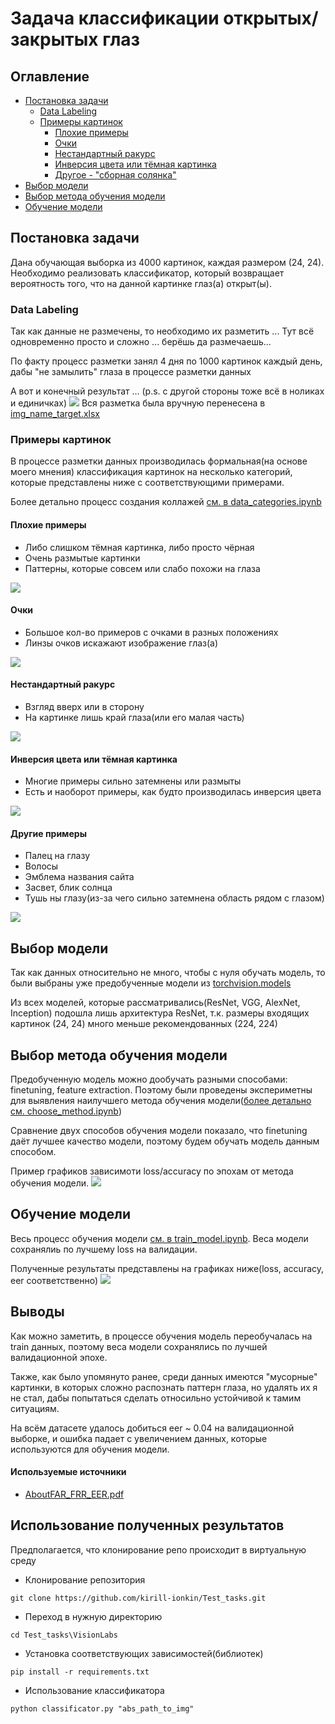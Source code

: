 # Задача классификации открытых/закрытых глаз


## Оглавление
- [Постановка задачи](#Постановка-задачи)
  - [Data Labeling](#Data-Labeling)
  - [Примеры картинок](#Примеры-картинок)
    - [Плохие примеры](#Плохие-примеры)
    - [Очки](#Очки)
    - [Нестандартный ракурс](#Нестандартный-ракурс)
    - [Инверсия цвета или тёмная картинка](#Инверсия-цвета-или-тёмная-картинка)
    - [Другое - "сборная солянка"](#Другие-примеры)
- [Выбор модели](#Выбор-модели)
- [Выбор метода обучения модели](#Выбор-метода-обучения-модели)
- [Обучение модели](#Обучение-модели)


## Постановка задачи
Дана обучающая выборка из 4000 картинок, каждая размером (24, 24).
Необходимо реализовать классификатор, который возвращает вероятность того,
что на данной картинке глаз(а) открыт(ы).

### Data Labeling
Так как данные не размечены, то необходимо их разметить ...
Тут всё одновременно просто и сложно ... берёшь да размечаешь...

По факту процесс разметки занял 4 дня по 1000 картинок каждый день, дабы "не замылить"
глаза в процессе разметки данных

А вот и конечный результат ... (p.s. c другой стороны тоже всё в ноликах и единичках)
![](for_readme/data_labeling.jpg)
Вся разметка была вручную перенесена в [img_name_target.xlsx](img_name_target.xlsx)

### Примеры картинок
В процессе разметки данных производилась формальная(на основе моего мнения) классификация
картинок на несколько категорий, которые представлены ниже с соответствующими примерами.

Более детально процесс создания коллажей [см. в data_categories.ipynb](for_readme/data_categories.ipynb)
#### Плохие примеры
- Либо слишком тёмная картинка, либо просто чёрная
- Очень размытые картинки
- Паттерны, которые совсем или слабо похожи на глаза

![](for_readme/bad_examples.png)

#### Очки
- Большое кол-во примеров с очками в разных положениях
- Линзы очков искажают изображение глаз(а)

![](for_readme/glasses_examples.png)

#### Нестандартный ракурс
- Взгляд вверх или в сторону 
- На картинке лишь край глаза(или его малая часть)

![](for_readme/position_examples.png)

#### Инверсия цвета или тёмная картинка
- Многие примеры сильно затемнены или размыты
- Есть и наоборот примеры, как будто производилась инверсия цвета

![](for_readme/color_examples.png)

#### Другие примеры
- Палец на глазу
- Волосы
- Эмблема названия сайта
- Засвет, блик солнца 
- Тушь ны глазу(из-за чего сильно затемнена область рядом с глазом) 

![](for_readme/other_examples.png)



## Выбор модели
Так как данных относительно не много, чтобы с нуля обучать модель,
то были выбраны уже предобученные модели из [torchvision.models](https://pytorch.org/vision/stable/models.html)

Из всех моделей, которые рассматривались(ResNet, VGG, AlexNet, Inception)
подошла лишь архитектура ResNet, т.к. размеры входящих картинок (24, 24)
много меньше рекомендованных (224, 224)


## Выбор метода обучения модели
Предобученную модель можно дообучать разными способами: 
finetuning, feature extraction. 
Поэтому были проведены экспериметны для выявления наилучшего
метода обучения модели([более детально см. choose_method.ipynb](choose_method.ipynb))

Сравнение двух способов обучения модели показало, что finetuning 
даёт лучшее качество модели, поэтому будем обучать модель
данным способом.

Пример графиков зависимоти loss/accuracy по эпохам от метода обучения модели.
![](plots_checkpoints/comparison_two_methods.png)


## Обучение модели
Весь процесс обучения модели [см. в train_model.ipynb](train_model.ipynb).
Веса модели сохранялиь по лучшему loss на валидации.

Полученные результаты представлены на графиках ниже(loss, accuracy, eer соответственно)
![](plots_checkpoints/train_val_loss_metrics_history.png)


## Выводы
Как можно заметить, в процессе обучения модель переобучалась на train данных,
поэтому веса модели сохранялись по лучшей валидационной эпохе.

Также, как было упомянуто ранее, среди данных имеются "мусорные" картинки,
в которых сложно распознать паттерн глаза, но удалять их я не стал, дабы попытаться
сделать относильно устойчивой к тамим ситуациям.

На всём датасете удалось добиться eer ~ 0.04 на валидационной выборке,
и ошибка падает с увеличением данных, которые используются для обучения
модели.


#### Используемые источники
- [AboutFAR_FRR_EER.pdf](other_resources/AboutFAR_FRR_EER.pdf)


## Использование полученных результатов
Предполагается, что клонирование репо происходит в виртуальную среду
- Клонирование репозитория
```
git clone https://github.com/kirill-ionkin/Test_tasks.git
```
- Переход в нужную директорию
```
cd Test_tasks\VisionLabs
```
- Установка соответствующих зависимостей(библиотек)
```
pip install -r requirements.txt
```
- Использование классификатора
```
python classificator.py "abs_path_to_img"
```